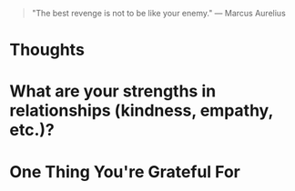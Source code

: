 
> \"The best revenge is not to be like your enemy.\" — Marcus Aurelius

# Thoughts

# What are your strengths in relationships (kindness, empathy, etc.)?

# One Thing You're Grateful For


